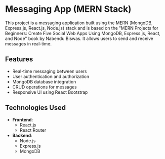 # Messaging App (MERN Stack)

This project is a messaging application built using the MERN (MongoDB, Express.js, React.js, Node.js) stack and is based on the "MERN Projects for Beginners: Create Five Social Web Apps Using MongoDB, Express.js, React, and Node" book by Nabendu Biswas. It allows users to send and receive messages in real-time.

## Features

- Real-time messaging between users
- User authentication and authorization
- MongoDB database integration
- CRUD operations for messages
- Responsive UI using React Bootstrap

## Technologies Used

- **Frontend**:
  - React.js
  - React Router
- **Backend**:
  - Node.js
  - Express.js
  - MongoDB
